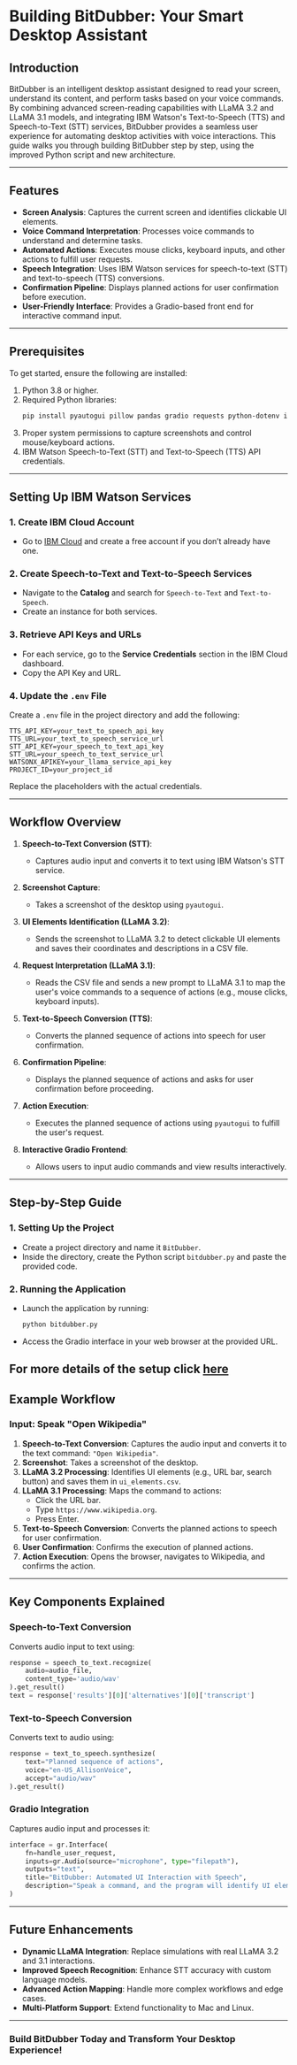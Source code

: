 # Building BitDubber: Your Smart Desktop Assistant

## Introduction

BitDubber is an intelligent desktop assistant designed to read your screen, understand its content, and perform tasks based on your voice commands. By combining advanced screen-reading capabilities with LLaMA 3.2 and LLaMA 3.1 models, and integrating IBM Watson's Text-to-Speech (TTS) and Speech-to-Text (STT) services, BitDubber provides a seamless user experience for automating desktop activities with voice interactions. This guide walks you through building BitDubber step by step, using the improved Python script and new architecture.

---

## Features

- **Screen Analysis**: Captures the current screen and identifies clickable UI elements.
- **Voice Command Interpretation**: Processes voice commands to understand and determine tasks.
- **Automated Actions**: Executes mouse clicks, keyboard inputs, and other actions to fulfill user requests.
- **Speech Integration**: Uses IBM Watson services for speech-to-text (STT) and text-to-speech (TTS) conversions.
- **Confirmation Pipeline**: Displays planned actions for user confirmation before execution.
- **User-Friendly Interface**: Provides a Gradio-based front end for interactive command input.

---

## Prerequisites

To get started, ensure the following are installed:

1. Python 3.8 or higher.
2. Required Python libraries:
   ```bash
   pip install pyautogui pillow pandas gradio requests python-dotenv ibm-watson
   ```
3. Proper system permissions to capture screenshots and control mouse/keyboard actions.
4. IBM Watson Speech-to-Text (STT) and Text-to-Speech (TTS) API credentials.

---

## Setting Up IBM Watson Services

### 1. Create IBM Cloud Account
- Go to [IBM Cloud](https://cloud.ibm.com/) and create a free account if you don’t already have one.

### 2. Create Speech-to-Text and Text-to-Speech Services
- Navigate to the **Catalog** and search for `Speech-to-Text` and `Text-to-Speech`.
- Create an instance for both services.

### 3. Retrieve API Keys and URLs
- For each service, go to the **Service Credentials** section in the IBM Cloud dashboard.
- Copy the API Key and URL.

### 4. Update the `.env` File
Create a `.env` file in the project directory and add the following:
```plaintext
TTS_API_KEY=your_text_to_speech_api_key
TTS_URL=your_text_to_speech_service_url
STT_API_KEY=your_speech_to_text_api_key
STT_URL=your_speech_to_text_service_url
WATSONX_APIKEY=your_llama_service_api_key
PROJECT_ID=your_project_id
```

Replace the placeholders with the actual credentials.

---

## Workflow Overview

1. **Speech-to-Text Conversion (STT)**:
   - Captures audio input and converts it to text using IBM Watson's STT service.

2. **Screenshot Capture**:
   - Takes a screenshot of the desktop using `pyautogui`.

3. **UI Elements Identification (LLaMA 3.2)**:
   - Sends the screenshot to LLaMA 3.2 to detect clickable UI elements and saves their coordinates and descriptions in a CSV file.

4. **Request Interpretation (LLaMA 3.1)**:
   - Reads the CSV file and sends a new prompt to LLaMA 3.1 to map the user's voice commands to a sequence of actions (e.g., mouse clicks, keyboard inputs).

5. **Text-to-Speech Conversion (TTS)**:
   - Converts the planned sequence of actions into speech for user confirmation.

6. **Confirmation Pipeline**:
   - Displays the planned sequence of actions and asks for user confirmation before proceeding.

7. **Action Execution**:
   - Executes the planned sequence of actions using `pyautogui` to fulfill the user's request.

8. **Interactive Gradio Frontend**:
   - Allows users to input audio commands and view results interactively.

---

## Step-by-Step Guide

### 1. Setting Up the Project

- Create a project directory and name it `BitDubber`.
- Inside the directory, create the Python script `bitdubber.py` and paste the provided code.

### 2. Running the Application

- Launch the application by running:
  ```bash
  python bitdubber.py
  ```
- Access the Gradio interface in your web browser at the provided URL.

For more details of the setup click [here](setup.md)
---

## Example Workflow

### Input: Speak "Open Wikipedia"
1. **Speech-to-Text Conversion**: Captures the audio input and converts it to the text command: `"Open Wikipedia"`.
2. **Screenshot**: Takes a screenshot of the desktop.
3. **LLaMA 3.2 Processing**: Identifies UI elements (e.g., URL bar, search button) and saves them in `ui_elements.csv`.
4. **LLaMA 3.1 Processing**: Maps the command to actions:
   - Click the URL bar.
   - Type `https://www.wikipedia.org`.
   - Press Enter.
5. **Text-to-Speech Conversion**: Converts the planned actions to speech for user confirmation.
6. **User Confirmation**: Confirms the execution of planned actions.
7. **Action Execution**: Opens the browser, navigates to Wikipedia, and confirms the action.

---

## Key Components Explained

### Speech-to-Text Conversion
Converts audio input to text using:
```python
response = speech_to_text.recognize(
    audio=audio_file,
    content_type='audio/wav'
).get_result()
text = response['results'][0]['alternatives'][0]['transcript']
```

### Text-to-Speech Conversion
Converts text to audio using:
```python
response = text_to_speech.synthesize(
    text="Planned sequence of actions",
    voice="en-US_AllisonVoice",
    accept="audio/wav"
).get_result()
```

### Gradio Integration
Captures audio input and processes it:
```python
interface = gr.Interface(
    fn=handle_user_request,
    inputs=gr.Audio(source="microphone", type="filepath"),
    outputs="text",
    title="BitDubber: Automated UI Interaction with Speech",
    description="Speak a command, and the program will identify UI elements and perform actions accordingly."
)
```

---

## Future Enhancements

- **Dynamic LLaMA Integration**: Replace simulations with real LLaMA 3.2 and 3.1 interactions.
- **Improved Speech Recognition**: Enhance STT accuracy with custom language models.
- **Advanced Action Mapping**: Handle more complex workflows and edge cases.
- **Multi-Platform Support**: Extend functionality to Mac and Linux.

---
### Build BitDubber Today and Transform Your Desktop Experience!
